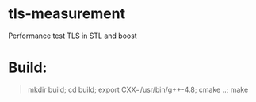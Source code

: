 tls-measurement
===============

Performance test TLS in STL and boost

Build:
======

> mkdir build; 
> cd build;
> export CXX=/usr/bin/g++-4.8;
> cmake ..;
> make
